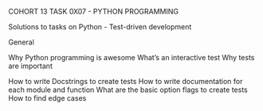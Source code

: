 COHORT 13
TASK 0X07 - PYTHON PROGRAMMING

Solutions to tasks on Python - Test-driven development

General

Why Python programming is awesome
What’s an interactive test
Why tests are important

How to write Docstrings to create tests
How to write documentation for each module and function
What are the basic option flags to create tests
How to find edge cases
